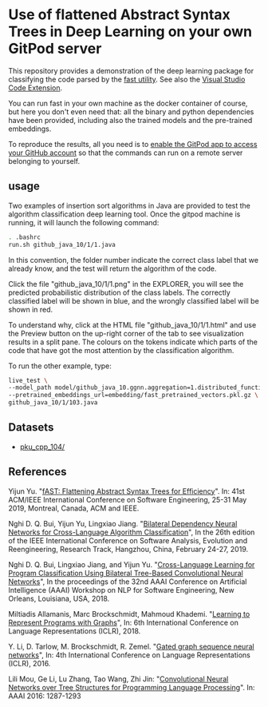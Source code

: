 # Use of flattened Abstract Syntax Trees in Deep Learning on your own GitPod server

This repository provides a demonstration of the deep learning package for classifying the code parsed by the [fast
utility](https://cloud.docker.com/u/yijun/repository/docker/yijun/fast). See also the [Visual Studio Code Extension](https://github.com/yijunyu/vscode-fast).

You can run fast in your own machine as the docker container of course, but here you don't even need that: all the binary and python dependencies have been provided, including also the trained models and the pre-trained embeddings.

To reproduce the results, all you need is to [enable the GitPod app to access your GitHub account](https://gitpod.io/#https://github.com/yijunyu/demo-vscode-fast) so that the commands can run on a remote server belonging to yourself.

## usage
Two examples of insertion sort algorithms in Java are provided to
test the algorithm classification deep learning tool. Once the
gitpod machine is running, it will launch the following command:
```bash
. .bashrc
run.sh github_java_10/1/1.java
```
In this convention, the folder number indicate the correct class label
that we already know, and the test will return the algorithm of the code.

Click the file "github_java_10/1/1.png" in the EXPLORER, you will see the predicted
probabilistic distribution of the class labels. The correctly classified label
will be shown in blue, and the wrongly classified label will be shown in red.

To understand why, click at the HTML file "github_java_10/1/1.html" and use the
Preview button on the up-right corner of the tab to see visualization results
in a split pane.  The colours on the tokens indicate which parts of the code
that have got the most attention by the classification algorithm.


To run the other example, type:
```bash
live_test \
--model_path model/github_java_10.ggnn.aggregation=1.distributed_function=0.hidden_layer_size=200.num_hidden_layer=2.node_dim=100 \
--pretrained_embeddings_url=embedding/fast_pretrained_vectors.pkl.gz \
github_java_10/1/103.java
```

## Datasets

* [pku_cpp_104/](https://sites.google.com/site/treebasedcnn/)

## References

Yijun Yu. "[fAST: Flattening Abstract Syntax Trees for Efficiency](http://oro.open.ac.uk/59268/)". In: 41st ACM/IEEE International Conference on Software Engineering, 25-31 May 2019, Montreal, Canada, ACM and IEEE.

Nghi D. Q. Bui, Yijun Yu, Lingxiao Jiang. "[Bilateral Dependency Neural Networks for Cross-Language Algorithm Classification](https://bdqnghi.github.io/files/SANER_2019_bilateral_dependency.pdf)", In the 26th edition of the IEEE International Conference on Software Analysis, Evolution and Reengineering, Research Track, Hangzhou, China, February 24-27, 2019.

Nghi D. Q. Bui, Lingxiao Jiang, and Yijun Yu. "[Cross-Language Learning for Program Classification Using Bilateral Tree-Based Convolutional Neural Networks](https://bdqnghi.github.io/files/AAAI_18_cross_language_learning.pdf)", In the proceedings of the 32nd AAAI Conference on Artificial Intelligence (AAAI) Workshop on NLP for Software Engineering, New Orleans, Louisiana, USA, 2018.

Miltiadis Allamanis, Marc Brockschmidt, Mahmoud Khademi. "[Learning to Represent Programs with Graphs](https://arxiv.org/abs/1711.00740)", In: 6th International Conference on Language Representations (ICLR), 2018.

Y. Li, D. Tarlow, M. Brockschmidt, R. Zemel. "[Gated graph sequence neural networks](https://arxiv.org/abs/1511.05493)", In: 4th International Conference on Language Representations (ICLR), 2016.

Lili Mou, Ge Li, Lu Zhang, Tao Wang, Zhi Jin: "[Convolutional Neural Networks over Tree Structures for Programming Language Processing](https://arxiv.org/abs/1409.5718)". In: AAAI 2016: 1287-1293
